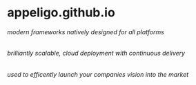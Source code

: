 # appeligo.github.io

###### modern frameworks natively designed for all platforms
###### brilliantly scalable, cloud deployment with continuous delivery
###### used to efficently launch your companies vision into the market
